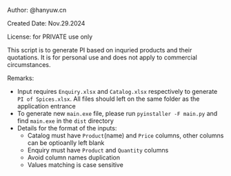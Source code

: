 Author: @hanyuw.cn

Created Date: Nov.29.2024


License: for PRIVATE use only

This script is to generate PI based on inquried products and their quotations. It is for personal use and does not apply to commercial circumstances. 


Remarks:
- Input requires `Enquiry.xlsx` and `Catalog.xlsx` respectively to generate `PI of Spices.xlsx`. All files should left on the same folder as the application entrance
- To generate new `main.exe` file, please run `pyinstaller -F main.py` and find `main.exe` in the `dist` directory
- Details for the format of the inputs:
    - Catalog must have `Product`(name) and `Price` columns, other columns can be optioanlly left blank
    - Enquiry must have `Product` and `Quantity` columns
    - Avoid column names duplication
    - Values matching is case sensitive
